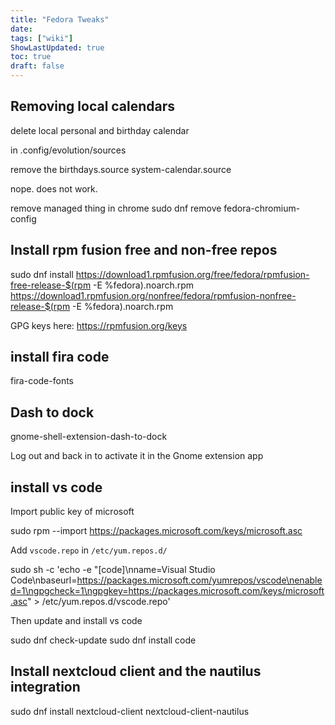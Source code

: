 ```yaml
---
title: "Fedora Tweaks"
date: 
tags: ["wiki"]
ShowLastUpdated: true
toc: true
draft: false
---
```




## Removing local calendars

delete local personal and birthday calendar

in .config/evolution/sources

remove the birthdays.source  system-calendar.source

nope. does not work.


remove managed thing in chrome
sudo dnf remove fedora-chromium-config

## Install rpm fusion free and non-free repos

sudo dnf install https://download1.rpmfusion.org/free/fedora/rpmfusion-free-release-$(rpm -E %fedora).noarch.rpm https://download1.rpmfusion.org/nonfree/fedora/rpmfusion-nonfree-release-$(rpm -E %fedora).noarch.rpm

GPG keys here: https://rpmfusion.org/keys


## install fira code

fira-code-fonts

## Dash to dock

gnome-shell-extension-dash-to-dock

Log out and back in to activate it in the Gnome extension app

## install vs code

Import public key of microsoft

sudo rpm --import https://packages.microsoft.com/keys/microsoft.asc

Add `vscode.repo` in `/etc/yum.repos.d/` 

sudo sh -c 'echo -e "[code]\nname=Visual Studio Code\nbaseurl=https://packages.microsoft.com/yumrepos/vscode\nenabled=1\ngpgcheck=1\ngpgkey=https://packages.microsoft.com/keys/microsoft.asc" > /etc/yum.repos.d/vscode.repo'

Then update and install vs code

sudo dnf check-update
sudo dnf install code

## Install nextcloud client and the nautilus integration

sudo dnf install nextcloud-client nextcloud-client-nautilus 



